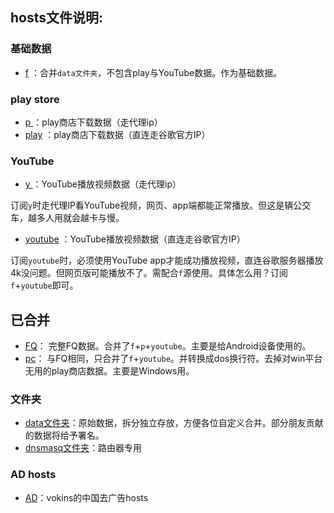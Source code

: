 ## hosts文件说明:
### 基础数据
*  [f](https://raw.githubusercontent.com/sy618/hosts/master/f) ：合并`data文件夹`，不包含play与YouTube数据。作为基础数据。
### play store
*  [ p ](https://raw.githubusercontent.com/sy618/hosts/master/p) ：play商店下载数据（走代理ip）
*  [play](https://raw.githubusercontent.com/sy618/hosts/master/play) ：play商店下载数据（直连走谷歌官方IP）
### YouTube
*  [ y ](https://raw.githubusercontent.com/sy618/hosts/master/y) ：YouTube播放视频数据（走代理ip）

订阅`y`时走代理IP看YouTube视频，网页、app端都能正常播放。但这是辆公交车，越多人用就会越卡与慢。
*  [youtube](https://raw.githubusercontent.com/sy618/hosts/master/youtube) ：YouTube播放视频数据（直连走谷歌官方IP）

订阅`youtube`时，必须使用YouTube app才能成功播放视频，直连谷歌服务器播放4k没问题。但网页版可能播放不了。需配合`f`源使用。具体怎么用？订阅`f`+`youtube`即可。
## 已合并
*  [FQ](https://raw.githubusercontent.com/sy618/hosts/master/FQ)： 完整FQ数据。合并了`f`+`p`+`youtube`。主要是给Android设备使用的。
*  [pc](https://raw.githubusercontent.com/sy618/hosts/master/pc)： 与FQ相同，只合并了`f`+`youtube`。并转换成dos换行符。去掉对win平台无用的play商店数据。主要是Windows用。
### 文件夹
* [data文件夹](https://github.com/sy618/hosts/tree/master/data)：原始数据，拆分独立存放，方便各位自定义合并。部分朋友贡献的数据将给予署名。
* [dnsmasq文件夹](https://github.com/sy618/hosts/tree/master/dnsmasq)：路由器专用

### AD hosts
*  [AD](https://raw.githubusercontent.com/vokins/yhosts/master/hosts)：vokins的中国去广告hosts

